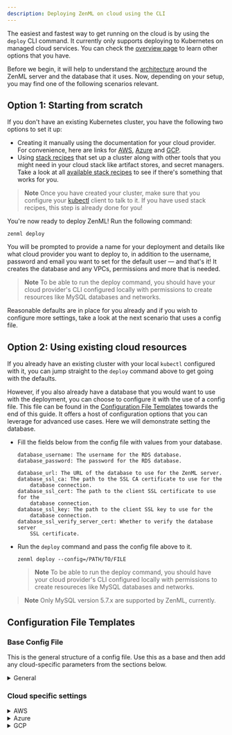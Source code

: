 ```yaml
---
description: Deploying ZenML on cloud using the CLI
---
```


The easiest and fastest way to get running on the cloud is by using the `deploy` CLI command. It currently only supports deploying to Kubernetes on managed cloud services. You can check the [overview page](./deploying-zenml.md) to learn other options that you have.  

Before we begin, it will help to understand the [architecture](./deploying-zenml.md#scenario-3-server-and-database-hosted-in-the-cloud) around the ZenML server and the database that it uses. Now, depending on your setup, you may find one of the following scenarios relevant.

## Option 1: Starting from scratch

If you don't have an existing Kubernetes cluster, you have the following two options to set it up:
- Creating it manually using the documentation for your cloud provider. For convenience, here are links for [AWS](https://docs.aws.amazon.com/eks/latest/userguide/create-cluster.html), [Azure](https://learn.microsoft.com/en-us/azure/aks/learn/quick-kubernetes-deploy-portal?tabs=azure-cli) and [GCP](https://cloud.google.com/kubernetes-engine/docs/how-to/creating-a-zonal-cluster#before_you_begin).
- Using [stack recipes](../../advanced-guide/practical/practical-mlops.md) that set up a cluster along with other tools that you might need in your cloud stack like artifact stores, and secret managers. Take a look at all [available stack recipes](https://github.com/zenml-io/mlops-stacks#-list-of-recipes) to see if there's something that works for you.

> **Note**
> Once you have created your cluster, make sure that you configure your [kubectl](https://kubernetes.io/docs/tasks/tools/#kubectl) client to talk to it. If you have used stack recipes, this step is already done for you!

You're now ready to deploy ZenML! Run the following command:
```
zenml deploy
```
You will be prompted to provide a name for your deployment and details like what cloud provider you want to deploy to, in addition to the username, password and email you want to set for the default user — and that's it! It creates the database and any VPCs, permissions and more that is needed.

> **Note**
> To be able to run the deploy command, you should have your cloud provider's CLI configured locally with permissions to create resources like MySQL databases and networks.

Reasonable defaults are in place for you already and if you wish to configure more settings, take a look at the next scenario that uses a config file.

## Option 2: Using existing cloud resources

If you already have an existing cluster with your local `kubectl` configured with it, you can jump straight to the `deploy` command above to get going with the defaults. 

However, if you also already have a database that you would want to use with the deployment, you can choose to configure it with the use of a config file. This file can be found in the [Configuration File Templates](#configuration-file-templates) towards the end of this guide. It offers a host of configuration options that you can leverage for advanced use cases. Here we will demonstrate setting the database.

- Fill the fields below from the config file with values from your database.

    ```
    database_username: The username for the RDS database.
    database_password: The password for the RDS database.
    
    database_url: The URL of the database to use for the ZenML server.
    database_ssl_ca: The path to the SSL CA certificate to use for the
        database connection.
    database_ssl_cert: The path to the client SSL certificate to use for the
        database connection.
    database_ssl_key: The path to the client SSL key to use for the
        database connection.
    database_ssl_verify_server_cert: Whether to verify the database server
        SSL certificate.
    ```

- Run the `deploy` command and pass the config file above to it.

    ```
    zenml deploy --config=/PATH/TO/FILE
    ```
    > **Note**
    > To be able to run the deploy command, you should have your cloud provider's CLI configured locally with permissions to create resoureces like MySQL databases and networks.


> **Note**
> Only MySQL version 5.7.x are supported by ZenML, currently.

## Configuration File Templates

### Base Config File
This is the general structure of a config file. Use this as a base and then add any cloud-specific parameters from the sections below. 

<details>
    <summary>General</summary>

```
name: Name of the server deployment.
provider: The server provider type. # one of aws, gcp or azure
username: The username for the default ZenML server account.
password: The password for the default ZenML server account.
log_level: The log level to set the terraform client to. Choose one of
    TRACE, DEBUG, INFO, WARN or ERROR (case insensitive).
helm_chart: The path to the ZenML server helm chart to use for
    deployment.
namespace: The Kubernetes namespace to deploy the ZenML server to.
kubectl_config_path: The path to the kubectl config file to use for
    deployment.
ingress_tls: Whether to use TLS for the ingress.
ingress_tls_generate_certs: Whether to generate self-signed TLS
    certificates for the ingress.
ingress_tls_secret_name: The name of the Kubernetes secret to use for
    the ingress.
ingress_path: The path to use for the ingress.
create_ingress_controller: Whether to deploy an nginx ingress
    controller as part of the deployment.
ingress_controller_hostname: The ingress controller hostname to use for
    the ingress self-signed certificate and to compute the ZenML server
    URL.
database_username: The username for the database.
database_password: The password for the database.
database_url: The URL of the database to use for the ZenML server.
database_ssl_ca: The path to the SSL CA certificate to use for the
    database connection.
database_ssl_cert: The path to the client SSL certificate to use for the
    database connection.
database_ssl_key: The path to the client SSL key to use for the
    database connection.
database_ssl_verify_server_cert: Whether to verify the database server
    SSL certificate.
```

</details>

### Cloud specific settings

<details>
    <summary>AWS</summary>

```
region: The AWS region to deploy to.
create_rds: Whether to create an RDS database.
db_name: Name of RDS database to create.
db_type: Type of RDS database to create.
db_version: Version of RDS database to create.
db_instance_class: Instance class of RDS database to create.
db_allocated_storage: Allocated storage of RDS database to create.
```

The `database_username` and `database_password` from the general config is used to set those variables for the AWS RDS instance as well.

</details>

<details>
    <summary>Azure</summary>

```
Coming Soon!
```

</details>

<details>
    <summary>GCP</summary>

```
Coming soon!
```

</details>
